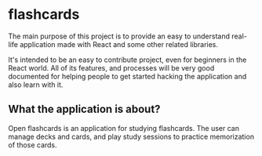 # flashcards
The main purpose of this project is to provide an easy to understand real-life application made with React and some other related libraries.

It's intended to be an easy to contribute project, even for beginners in the React world. All of its features, and processes will be very good documented for helping people to get started hacking the application and also learn with it.

## What the application is about?

Open flashcards is an application for studying flashcards. The user can manage decks and cards, and play study sessions to practice memorization of those cards.
